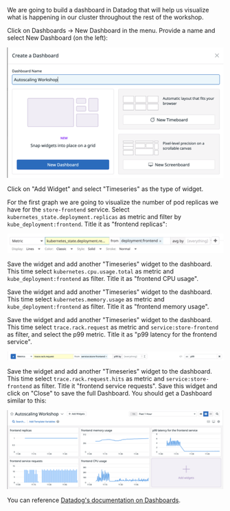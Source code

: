 We are going to build a dashboard in Datadog that will help us visualize what is happening in our cluster throughout the rest of the workshop.

Click on Dashboards -> New Dashboard in the menu. Provide a name and select New Dashboard (on the left):

![Screenshot of New Dashboard](./assets/new_dashboard.png)

Click on "Add Widget" and select "Timeseries" as the type of widget.

For the first graph we are going to visualize the number of pod replicas we have for the `store-frontend` service. Select `kubernetes_state.deployment.replicas` as metric and filter by `kube_deployment:frontend`. Title it as "frontend replicas":

![Screenshot of replicas metric](./assets/frontend_replicas.png)

Save the widget and add another "Timeseries" widget to the dashboard. This time select `kubernetes.cpu.usage.total` as metric and `kube_deployment:frontend` as filter. Title it as "frontend CPU usage".

Save the widget and add another "Timeseries" widget to the dashboard. This time select `kubernetes.memory.usage` as metric and `kube_deployment:frontend` as filter. Title it as "frontend memory usage".

Save the widget and add another "Timeseries" widget to the dashboard. This time select `trace.rack.request` as metric and `service:store-frontend` as filter, and select the p99 metric. Title it as "p99 latency for the frontend service".

![Screenshot of p99 metric](./assets/frontend_p99.png)

Save the widget and add another "Timeseries" widget to the dashboard. This time select `trace.rack.request.hits` as metric and `service:store-frontend` as filter. Title it "frontend service requests". Save this widget and click on "Close" to save the full Dashboard. You should get a Dashboard similar to this:

![Screenshot of Dashboard](./assets/autoscaling_workshop_dashboard.png)

You can reference [Datadog's documentation on Dashboards](https://docs.datadoghq.com/dashboards/).